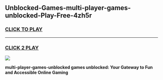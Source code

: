 
## Unblocked-Games-multi-player-games-unblocked-Play-Free-4zh5r
<h3>
<a href="https://premium76.site?title=multi-player-games-unblocked&ref=21A">CLICK TO PLAY</a></h3>
<hr>

<h3>
<a href="https://premium76.site?title=multi-player-games-unblocked&ref=21A">CLICK 2 PLAY</a>
  
</h3>

<a href="https://premium76.site?title=multi-player-games-unblocked&ref=21A"><img src="https://clearcache.store/games.png"></a>


**multi-player-games-unblocked games unblocked: Your Gateway to Fun and Accessible Online Gaming**

